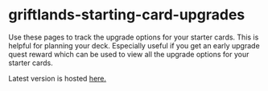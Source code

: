 # griftlands-starting-card-upgrades

Use these pages to track the upgrade options for your starter cards. This is helpful for planning your deck. Especially useful if you get an early upgrade quest reward which can be used to view all the upgrade options for your starter cards. 

Latest version is hosted [here.](http://maats.org/griftlands)